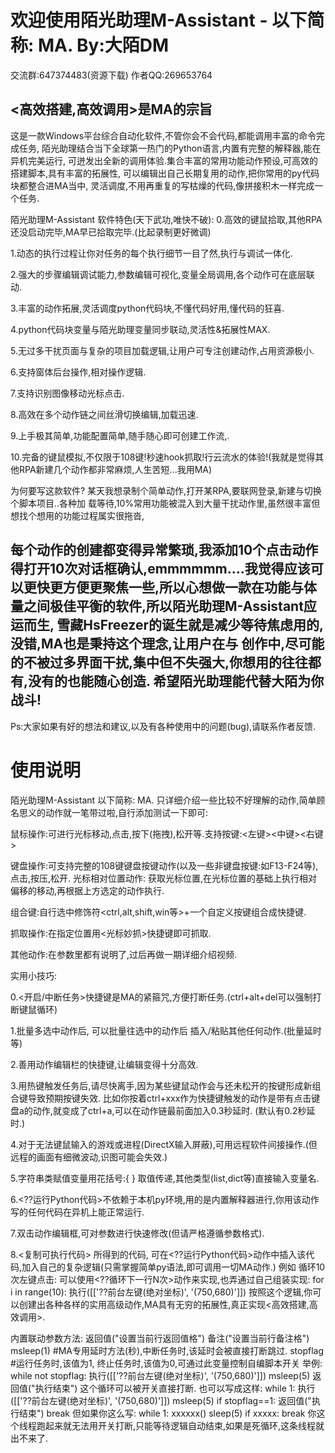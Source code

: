 # 欢迎使用陌光助理M-Assistant - 以下简称: MA.           By:大陌DM
交流群:647374483(资源下载)
作者QQ:269653764
## <高效搭建,高效调用>是MA的宗旨
这是一款Windows平台综合自动化软件,不管你会不会代码,都能调用丰富的命令完成任务,
陌光助理结合当下全球第一热门的Python语言,内置有完整的解释器,能在异机完美运行,
可迸发出全新的调用体验.集合丰富的常用功能动作预设,可高效的搭建脚本,具有丰富的拓展性,
可以编辑出自己长期复用的动作,把你常用的py代码块都整合进MA当中,
灵活调度,不用再重复的写枯燥的代码,像拼接积木一样完成一个任务.

陌光助理M-Assistant 软件特色(天下武功,唯快不破):
0.高效的键鼠拾取,其他RPA还没启动完毕,MA早已拾取完毕.(比起录制更好微调)

1.动态的执行过程让你对任务的每个执行细节一目了然,执行与调试一体化.

2.强大的步骤编辑调试能力,参数编辑可视化,变量全局调用,各个动作可在底层联动.

3.丰富的动作拓展,灵活调度python代码块,不懂代码好用,懂代码的狂喜.

4.python代码块变量与陌光助理变量同步联动,灵活性&拓展性MAX.

5.无过多干扰页面与复杂的项目加载逻辑,让用户可专注创建动作,占用资源极小.

6.支持窗体后台操作,相对操作逻辑.

7.支持识别图像移动光标点击.

8.高效在多个动作链之间丝滑切换编辑,加载迅速.

9.上手极其简单,功能配置简单,随手随心即可创建工作流,.

10.完备的键鼠模拟,不仅限于108键!秒速hook抓取!行云流水的体验!(我就是觉得其他RPA新建几个动作都非常麻烦,人生苦短...我用MA)

为何要写这款软件? 某天我想录制个简单动作,打开某RPA,要联网登录,新建与切换个脚本项目..各种加
载等待,10%常用功能被混入到大量干扰动作里,虽然很丰富但想找个想用的功能过程属实很拖沓,

每个动作的创建都变得异常繁琐,我添加10个点击动作得打开10次对话框确认,emmmmmm....我觉得应该可以更快更方便更聚焦一些,所以心想做一款在功能与体量之间极佳平衡的软件,所以陌光助理M-Assistant应运而生,
雪藏HsFreezer的诞生就是减少等待焦虑用的,没错,MA也是秉持这个理念,让用户在与
创作中,尽可能的不被过多界面干扰,集中但不失强大,你想用的往往都有,没有的也能随心创造.
希望陌光助理能代替大陌为你战斗!
---------------------------------------------------------------------
Ps:大家如果有好的想法和建议,以及有各种使用中的问题(bug),请联系作者反馈.

# 使用说明
陌光助理M-Assistant 以下简称: MA.
只详细介绍一些比较不好理解的动作,简单顾名思义的动作就一笔带过啦,自行添加测试一下即可:

鼠标操作:可进行光标移动,点击,按下(拖拽),松开等.支持按键:<左键><中键><右键><X1><X2>

键盘操作:可支持完整的108键键盘按键动作(以及一些非键盘按键:如F13-F24等), 点击,按压,松开. 
光标相对位置动作: 获取光标位置,在光标位置的基础上执行相对偏移的移动,再根据上方选定的动作执行.

组合键:自行选中修饰符<ctrl,alt,shift,win等>+一个自定义按键组合成快捷键.

抓取操作:在指定位置用<光标妙抓>快捷键即可抓取.

其他动作:在参数里都有说明了,过后再做一期详细介绍视频.

实用小技巧:

0.<开启/中断任务>快捷键是MA的紧箍咒,方便打断任务.(ctrl+alt+del可以强制打断键鼠循环)

1.批量多选中动作后, 可以批量往选中的动作后  插入/粘贴其他任何动作.(批量延时等)

2.善用动作编辑栏的快捷键,让编辑变得十分高效.

3.用热键触发任务后,请尽快离手,因为某些键鼠动作会与还未松开的按键形成新组合键导致预期按键失效.
比如你按着ctrl+xxx作为快捷键触发的动作是带有点击键盘a的动作,就变成了ctrl+a,可以在动作链最前面加入0.3秒延时. (默认有0.2秒延时.)

4.对于无法键鼠输入的游戏或进程(DirectX输入屏蔽),可用远程软件间接操作.(但远程的画面有细微波动,识图可能会失效.)

5.字符串类赋值变量用花括号:{ } 取值传递,其他类型(list,dict等)直接输入变量名.

6.<??运行Python代码>不依赖于本机py环境,用的是内置解释器进行,你用该动作写的任何代码在异机上能正常运行.

7.双击动作编辑框,可对参数进行快速修改(但请严格遵循参数格式).

8.<复制可执行代码> 所得到的代码, 可在<??运行Python代码>动作中插入该代码,加入自己的复杂逻辑(只需掌握简单py语法,即可调用一切MA动作.)
例如 循环10次左键点击: 可以使用<??循环下一行N次>动作来实现,也弄通过自己组装实现:
for i in range(10): 
    执行([['??前台左键(绝对坐标)', '(750,680)']])
按照这个逻辑,你可以创建出各种各样的实用高级动作,MA具有无穷的拓展性,真正实现<高效搭建,高效调用>.

<??运行Python代码>内置联动参数方法:

返回值("设置当前行返回值格")

备注("设置当前行备注格")

msleep(1) #MA专用延时方法(秒),中断任务时,该延时会被直接打断跳过.

stopflag  #运行任务时,该值为1, 终止任务时,该值为0,可通过此变量控制自编脚本开关

    举例: 
    
    while not stopflag:
        执行([['??前台左键(绝对坐标)', '(750,680)']])
        msleep(5)
    返回值("执行结束")
    
    这个循环可以被开关直接打断.
    也可以写成这样:
    
    while 1:
        执行([['??前台左键(绝对坐标)', '(750,680)']])
        msleep(5)
        if stopflag==1:
            返回值("执行结束")
            break
    
    但如果你这么写:
    while 1:
        xxxxxx()
        sleep(5)
        if xxxxx:
            break
    你这个线程跑起来就无法用开关打断,只能等待逻辑自动结束,如果是死循环,这条线程就出不来了.
